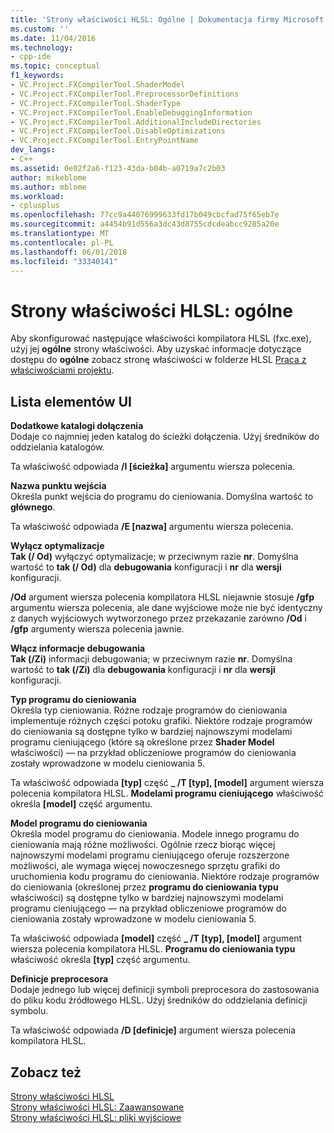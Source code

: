 ```yaml
---
title: 'Strony właściwości HLSL: Ogólne | Dokumentacja firmy Microsoft'
ms.custom: ''
ms.date: 11/04/2016
ms.technology:
- cpp-ide
ms.topic: conceptual
f1_keywords:
- VC.Project.FXCompilerTool.ShaderModel
- VC.Project.FXCompilerTool.PreprocessorDefinitions
- VC.Project.FXCompilerTool.ShaderType
- VC.Project.FXCompilerTool.EnableDebuggingInformation
- VC.Project.FXCompilerTool.AdditionalIncludeDirectories
- VC.Project.FXCompilerTool.DisableOptimizations
- VC.Project.FXCompilerTool.EntryPointName
dev_langs:
- C++
ms.assetid: 0e02f2a6-f123-43da-b04b-a0719a7c2b03
author: mikeblome
ms.author: mblome
ms.workload:
- cplusplus
ms.openlocfilehash: 77cc9a44076999633fd17b049cbcfad75f65eb7e
ms.sourcegitcommit: a4454b91d556a3dc43d8755cdcdeabcc9285a20e
ms.translationtype: MT
ms.contentlocale: pl-PL
ms.lasthandoff: 06/01/2018
ms.locfileid: "33340141"
---
```

# <a name="hlsl-property-pages-general"></a>Strony właściwości HLSL: ogólne
Aby skonfigurować następujące właściwości kompilatora HLSL (fxc.exe), użyj jej **ogólne** strony właściwości. Aby uzyskać informacje dotyczące dostępu do **ogólne** zobacz stronę właściwości w folderze HLSL [Praca z właściwościami projektu](../ide/working-with-project-properties.md).  
  
## <a name="uielement-list"></a>Lista elementów UI  
 **Dodatkowe katalogi dołączenia**  
 Dodaje co najmniej jeden katalog do ścieżki dołączenia. Użyj średników do oddzielania katalogów.  
  
 Ta właściwość odpowiada **/I [ścieżka]** argumentu wiersza polecenia.  
  
 **Nazwa punktu wejścia**  
 Określa punkt wejścia do programu do cieniowania. Domyślna wartość to **głównego**.  
  
 Ta właściwość odpowiada **/E [nazwa]** argumentu wiersza polecenia.  
  
 **Wyłącz optymalizacje**  
 **Tak (/ Od)** wyłączyć optymalizacje; w przeciwnym razie **nr**. Domyślna wartość to **tak (/ Od)** dla **debugowania** konfiguracji i **nr** dla **wersji** konfiguracji.  
  
 **/Od** argument wiersza polecenia kompilatora HLSL niejawnie stosuje **/gfp** argumentu wiersza polecenia, ale dane wyjściowe może nie być identyczny z danych wyjściowych wytworzonego przez przekazanie zarówno **/Od**  i **/gfp** argumenty wiersza polecenia jawnie.  
  
 **Włącz informacje debugowania**  
 **Tak (/Zi)** informacji debugowania; w przeciwnym razie **nr**. Domyślna wartość to **tak (/Zi)** dla **debugowania** konfiguracji i **nr** dla **wersji** konfiguracji.  
  
 **Typ programu do cieniowania**  
 Określa typ cieniowania. Różne rodzaje programów do cieniowania implementuje różnych części potoku grafiki. Niektóre rodzaje programów do cieniowania są dostępne tylko w bardziej najnowszymi modelami programu cieniującego (które są określone przez **Shader Model** właściwości) — na przykład obliczeniowe programów do cieniowania zostały wprowadzone w modelu cieniowania 5.  
  
 Ta właściwość odpowiada **[typ]** część **_ /T [typ], [model]** argument wiersza polecenia kompilatora HLSL. **Modelami programu cieniującego** właściwość określa **[model]** część argumentu.  
  
 **Model programu do cieniowania**  
 Określa model programu do cieniowania. Modele innego programu do cieniowania mają różne możliwości. Ogólnie rzecz biorąc więcej najnowszymi modelami programu cieniującego oferuje rozszerzone możliwości, ale wymaga więcej nowoczesnego sprzętu grafiki do uruchomienia kodu programu do cieniowania. Niektóre rodzaje programów do cieniowania (określonej przez **programu do cieniowania typu** właściwości) są dostępne tylko w bardziej najnowszymi modelami programu cieniującego — na przykład obliczeniowe programów do cieniowania zostały wprowadzone w modelu cieniowania 5.  
  
 Ta właściwość odpowiada **[model]** część **_ /T [typ], [model]** argument wiersza polecenia kompilatora HLSL. **Programu do cieniowania typu** właściwość określa **[typ]** część argumentu.  
  
 **Definicje preprocesora**  
 Dodaje jednego lub więcej definicji symboli preprocesora do zastosowania do pliku kodu źródłowego HLSL. Użyj średników do oddzielania definicji symbolu.  
  
 Ta właściwość odpowiada **/D [definicje]** argument wiersza polecenia kompilatora HLSL.  
  
## <a name="see-also"></a>Zobacz też  
 [Strony właściwości HLSL](../ide/hlsl-property-pages.md)   
 [Strony właściwości HLSL: Zaawansowane](../ide/hlsl-property-pages-advanced.md)   
 [Strony właściwości HLSL: pliki wyjściowe](../ide/hlsl-property-pages-output-files.md)